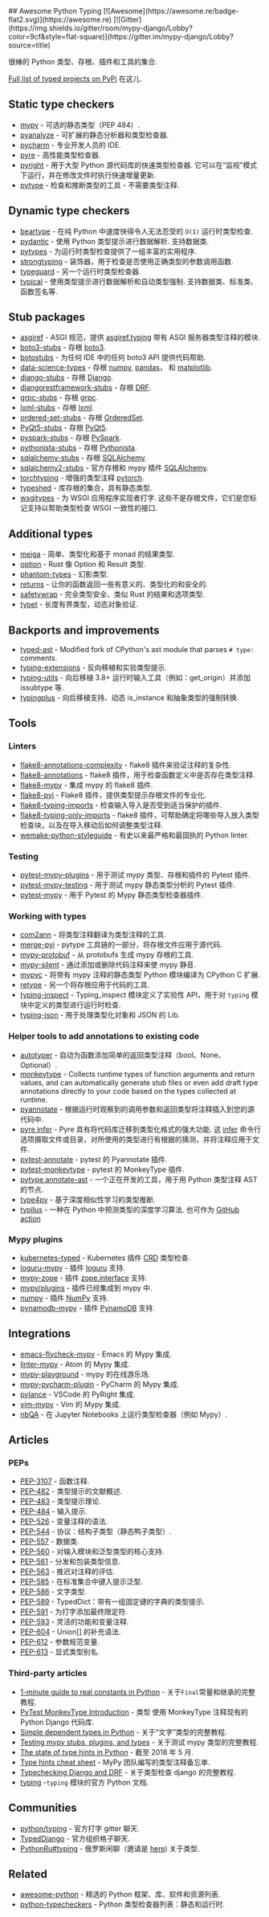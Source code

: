 <div class="github-widget" data-repo="typeddjango/awesome-python-typing"></div>
<script async src="https://pagead2.googlesyndication.com/pagead/js/adsbygoogle.js"></script><ins class="adsbygoogle" style="display:block" data-ad-client="ca-pub-6890694312814945" data-ad-slot="5473692530" data-ad-format="auto"  data-full-width-responsive="true"></ins><script>(adsbygoogle = window.adsbygoogle || []).push({});</script>
## Awesome Python Typing [![Awesome](https://awesome.re/badge-flat2.svg)](https://awesome.re) [![Gitter](https://img.shields.io/gitter/room/mypy-django/Lobby?color=9cf&style=flat-square)](https://gitter.im/mypy-django/Lobby?source=title)

很棒的 Python 类型、存根、插件和工具的集合.



[Full list of typed projects on PyPi](https://pypi.org/search/?q=&o=&c=Typing+%3A%3A+Typed) 在这儿.

## Static type checkers

- [mypy](https://github.com/python/mypy) - 可选的静态类型（PEP 484）.
- [pyanalyze](https://github.com/quora/pyanalyze) - 可扩展的静态分析器和类型检查器.
- [pycharm](https://www.jetbrains.com/pycharm/) - 专业开发人员的 IDE.
- [pyre](https://pyre-check.org/) - 高性能类型检查器.
- [pyright](https://github.com/Microsoft/pyright)  - 用于大型 Python 源代码库的快速类型检查器. 它可以在“监视”模式下运行，并在修改文件时执行快速增量更新.
- [pytype](https://github.com/google/pytype) - 检查和推断类型的工具 - 不需要类型注释.

## Dynamic type checkers

- [beartype](https://github.com/beartype/beartype) - 在纯 Python 中速度快得令人无法忍受的 `O(1)` 运行时类型检查.
- [pydantic](https://github.com/samuelcolvin/pydantic)  - 使用 Python 类型提示进行数据解析. 支持数据类.
- [pytypes](https://github.com/Stewori/pytypes) - 为运行时类型检查提供了一组丰富的实用程序.
- [strongtyping](https://github.com/FelixTheC/strongtyping) - 装饰器，用于检查是否使用正确类型的参数调用函数.
- [typeguard](https://github.com/agronholm/typeguard) - 另一个运行时类型检查器.
- [typical](https://github.com/seandstewart/typical/)  - 使用类型提示进行数据解析和自动类型强制. 支持数据类、标准类、函数签名等.

## Stub packages

- [asgiref](https://github.com/django/asgiref) - ASGI 规范，提供 [asgiref.typing](https://github.com/django/asgiref/blob/main/asgiref/typing.py) 带有 ASGI 服务器类型注释的模块.
- [boto3-stubs](https://github.com/vemel/mypy_boto3_builder) - 存根 [boto3](https://github.com/boto/boto3).
- [botostubs](https://github.com/jeshan/botostubs) - 为任何 IDE 中的任何 boto3 API 提供代码帮助.
- [data-science-types](https://github.com/predictive-analytics-lab/data-science-types) - 存根 [numpy](http://github.com/numpy/numpy), [pandas](https://github.com/pandas-dev/pandas)， 和 [matplotlib](https://github.com/matplotlib/matplotlib).
- [django-stubs](https://github.com/typeddjango/django-stubs) - 存根 [Django](https://github.com/django/django).
- [djangorestframework-stubs](https://github.com/typeddjango/djangorestframework-stubs) - 存根 [DRF](https://github.com/encode/django-rest-framework).
- [grpc-stubs](https://github.com/shabbyrobe/grpc-stubs) - 存根 [grpc](https://github.com/grpc/grpc).
- [lxml-stubs](https://github.com/lxml/lxml-stubs) - 存根 [lxml](https://lxml.de).
- [ordered-set-stubs](https://github.com/rominf/ordered-set-stubs) - 存根 [OrderedSet](https://github.com/LuminosoInsight/ordered-set).
- [PyQt5-stubs](https://github.com/stlehmann/PyQt5-stubs) - 存根 [PyQt5](https://www.riverbankcomputing.com/software/pyqt/intro).
- [pyspark-stubs](https://github.com/zero323/pyspark-stubs) - 存根 [PySpark](https://spark.apache.org/docs/latest/api/python/index.html).
- [pythonista-stubs](https://github.com/hbmartin/pythonista-stubs) - 存根 [Pythonista](http://omz-software.com/pythonista/docs/ios/).
- [sqlalchemy-stubs](https://github.com/dropbox/sqlalchemy-stubs) - 存根 [SQLAlchemy](https://github.com/sqlalchemy/sqlalchemy).
- [sqlalchemy2-stubs](https://docs.sqlalchemy.org/en/14/orm/extensions/mypy.html) - 官方存根和 mypy 插件 [SQLAlchemy](https://www.sqlalchemy.org).
- [torchtyping](https://github.com/patrick-kidger/torchtyping) - 增强的类型注释 [pytorch](https://pytorch.org/).
- [typeshed](https://github.com/python/typeshed) - 库存根的集合，具有静态类型.
- [wsgitypes](https://github.com/shabbyrobe/wsgitypes)  - 为 WSGI 应用程序实现者打字. 这些不是存根文件，它们是您标记支持以帮助类型检查 WSGI 一致性的接口.

## Additional types

- [meiga](https://github.com/alice-biometrics/meiga) - 简单、类型化和基于 monad 的结果类型.
- [option](https://github.com/MaT1g3R/option) - Rust 像 Option 和 Result 类型.
- [phantom-types](https://github.com/antonagestam/phantom-types) - 幻影类型.
- [returns](https://github.com/dry-python/returns) - 让你的函数返回一些有意义的、类型化的和安全的.
- [safetywrap](https://github.com/mplanchard/safetywrap) - 完全类型安全、类似 Rust 的结果和选项类型.
- [typet](https://github.com/contains-io/typet) - 长度有界类型，动态对象验证.

## Backports and improvements

- [typed-ast](https://github.com/python/typed_ast) - Modified fork of CPython's ast module that parses `# type:` comments.
- [typing-extensions](https://github.com/python/typing/tree/master/typing_extensions) - 反向移植和实验类型提示.
- [typing-utils](https://github.com/bojiang/typing_utils) - 向后移植 3.8+ 运行时输入工具（例如：get_origin）并添加 issubtype 等.
- [typingplus](https://github.com/contains-io/typingplus/) - 向后移植支持、动态 is_instance 和抽象类型的强制转换.

## Tools

### Linters

- [flake8-annotations-complexity](https://github.com/best-doctor/flake8-annotations-complexity) - flake8 插件来验证注释的复杂性.
- [flake8-annotations](https://github.com/sco1/flake8-annotations) - flake8 插件，用于检查函数定义中是否存在类型注释.
- [flake8-mypy](https://github.com/ambv/flake8-mypy) - 集成 mypy 的 flake8 插件.
- [flake8-pyi](https://github.com/ambv/flake8-pyi) - Flake8 插件，提供类型提示存根文件的专业化.
- [flake8-typing-imports](https://github.com/asottile/flake8-typing-imports) - 检查输入导入是否受到适当保护的插件.
- [flake8-typing-only-imports](https://github.com/sondrelg/flake8-typing-only-imports) - flake8 插件，可帮助确定将哪些导入放入类型检查块，以及在导入移动后如何调整类型注释.
- [wemake-python-styleguide](https://github.com/wemake-services/wemake-python-styleguide) - 有史以来最严格和最固执的 Python linter.

### Testing

- [pytest-mypy-plugins](https://github.com/typeddjango/pytest-mypy-plugins) - 用于测试 mypy 类型、存根和插件的 Pytest 插件.
- [pytest-mypy-testing](https://github.com/davidfritzsche/pytest-mypy-testing) - 用于测试 mypy 静态类型分析的 Pytest 插件.
- [pytest-mypy](https://github.com/dbader/pytest-mypy) - 用于 Pytest 的 Mypy 静态类型检查器插件.

### Working with types

- [com2ann](https://github.com/ilevkivskyi/com2ann) - 将类型注释翻译为类型注释的工具.
- [merge-pyi](https://github.com/google/pytype/tree/master/pytype/tools/merge_pyi) - pytype 工具链的一部分，将存根文件应用于源代码.
- [mypy-protobuf](https://github.com/dropbox/mypy-protobuf) - 从 protobufs 生成 mypy 存根的工具.
- [mypy-silent](https://github.com/whtsky/mypy-silent/) - 通过添加或删除代码注释来使 mypy 静音.
- [mypyc](https://github.com/python/mypy/tree/master/mypyc) - 将带有 mypy 注释的静态类型 Python 模块编译为 CPython C 扩展.
- [retype](https://github.com/ambv/retype) - 另一个将存根应用于代码的工具.
- [typing-inspect](https://github.com/ilevkivskyi/typing_inspect) - Typing_inspect 模块定义了实验性 API，用于对 `typing` 模块中定义的类型进行运行时检查.
- [typing-json](https://pypi.org/project/typing-json/) - 用于处理类型化对象和 JSON 的 Lib.

### Helper tools to add annotations to existing code

- [autotyper](https://github.com/JelleZijlstra/autotyper) - 自动为函数添加简单的返回类型注释（bool、None、Optional）.
- [monkeytype](https://github.com/instagram/MonkeyType) - Collects runtime types of function arguments and return values, and can automatically generate stub files or even add draft type annotations directly to your code based on the types collected at runtime.
- [pyannotate](https://github.com/dropbox/pyannotate) - 根据运行时观察到的调用参数和返回类型将注释插入到您的源代码中.
- [pyre infer](https://github.com/facebook/pyre-check)  - Pyre 具有将代码库迁移到类型化格式的强大功能. 这 [infer](https://pyre-check.org/docs/pysa-coverage/) 命令行选项摄取文件或目录，对所使用的类型进行有根据的猜测，并将注释应用于文件.
- [pytest-annotate](https://github.com/kensho-technologies/pytest-annotate) - pytest 的 Pyannotate 插件.
- [pytest-monkeytype](https://github.com/mariusvniekerk/pytest-monkeytype) - pytest 的 MonkeyType 插件.
- [pytype annotate-ast](https://github.com/google/pytype/tree/master/pytype/tools/annotate_ast) - 一个正在开发的工具，用于用 Python 类型注释 AST 的节点.
- [type4py](https://github.com/saltudelft/type4py) - 基于深度相似性学习的类型推断.
- [typilus](https://github.com/typilus/typilus)  - 一种在 Python 中预测类型的深度学习算法. 也可作为 [GitHub action](https://github.com/typilus/typilus-action)

### Mypy plugins

- [kubernetes-typed](https://github.com/gordonbondon/kubernetes-typed) - Kubernetes 插件 [CRD](https://kubernetes.io/docs/tasks/extend-kubernetes/custom-resources/custom-resource-definitions/) 类型检查.
- [loguru-mypy](https://github.com/kornicameister/loguru-mypy) - 插件 [loguru](https://github.com/Delgan/loguru) 支持.
- [mypy-zope](https://github.com/Shoobx/mypy-zope) - 插件 [zope.interface](https://zopeinterface.readthedocs.io/en/latest/) 支持.
- [mypy/plugins](https://github.com/python/mypy/tree/master/mypy/plugins) - 插件已经集成到 mypy 中.
- [numpy](https://numpy.org/devdocs/reference/typing.html) - 插件 [NumPy](https://numpy.org) 支持.
- [pynamodb-mypy](https://github.com/pynamodb/pynamodb-mypy) - 插件 [PynamoDB](https://github.com/pynamodb/PynamoDB) 支持.

## Integrations

- [emacs-flycheck-mypy](https://github.com/lbolla/emacs-flycheck-mypy) - Emacs 的 Mypy 集成.
- [linter-mypy](https://atom.io/packages/linter-mypy) - Atom 的 Mypy 集成.
- [mypy-playground](https://github.com/ymyzk/mypy-playground) - mypy 的在线游乐场.
- [mypy-pycharm-plugin](https://github.com/dropbox/mypy-PyCharm-plugin) - PyCharm 的 Mypy 集成.
- [pylance](https://github.com/microsoft/pylance-release) - VSCode 的 PyRight 集成.
- [vim-mypy](https://github.com/Integralist/vim-mypy) - Vim 的 Mypy 集成.
- [nbQA](https://github.com/nbQA-dev/nbQA) - 在 Jupyter Notebooks 上运行类型检查器（例如 Mypy）.

## Articles

### PEPs

- [PEP-3107](https://www.python.org/dev/peps/pep-3107) - 函数注释.
- [PEP-482](https://www.python.org/dev/peps/pep-0482/) - 类型提示的文献概述.
- [PEP-483](https://www.python.org/dev/peps/pep-0483/) - 类型提示理论.
- [PEP-484](https://www.python.org/dev/peps/pep-0484/) - 输入提示.
- [PEP-526](https://www.python.org/dev/peps/pep-0526/) - 变量注释的语法.
- [PEP-544](https://www.python.org/dev/peps/pep-0544/) - 协议：结构子类型（静态鸭子类型）.
- [PEP-557](https://www.python.org/dev/peps/pep-0557/) - 数据类.
- [PEP-560](https://www.python.org/dev/peps/pep-0560/) - 对输入模块和泛型类型的核心支持.
- [PEP-561](https://www.python.org/dev/peps/pep-0561/) - 分发和包装类型信息.
- [PEP-563](https://www.python.org/dev/peps/pep-0563/) - 推迟对注释的评估.
- [PEP-585](https://www.python.org/dev/peps/pep-0585/) - 在标准集合中键入提示泛型.
- [PEP-586](https://www.python.org/dev/peps/pep-0586/) - 文字类型.
- [PEP-589](https://www.python.org/dev/peps/pep-0589/) - TypedDict：带有一组固定键的字典的类型提示.
- [PEP-591](https://www.python.org/dev/peps/pep-0591/) - 为打字添加最终限定符.
- [PEP-593](https://www.python.org/dev/peps/pep-0593/) - 灵活的功能和变量注释.
- [PEP-604](https://www.python.org/dev/peps/pep-0604/) - Union[] 的补充语法.
- [PEP-612](https://www.python.org/dev/peps/pep-0612/) - 参数规范变量.
- [PEP-613](https://www.python.org/dev/peps/pep-0613/) - 显式类型别名.

### Third-party articles

- [1-minute guide to real constants in Python](https://sobolevn.me/2018/07/real-python-contants) - 关于`Final`常量和继承的完整教程.
- [PyTest MonkeyType Introduction](https://dev.to/ldrscke/type-annotate-an-existing-python-django-codebase-with-monkeytype-254i) - 类型 使用 MonkeyType 注释现有的 Python Django 代码库.
- [Simple dependent types in Python](https://sobolevn.me/2019/01/simple-dependent-types-in-python) - 关于“文字”类型的完整教程.
- [Testing mypy stubs, plugins, and types](https://sobolevn.me/2019/08/testing-mypy-types) - 关于测试 mypy 类型的完整教程.
- [The state of type hints in Python](https://bernat.tech/posts/the-state-of-type-hints-in-python/) - 截至 2018 年 5 月.
- [Type hints cheat sheet](https://mypy.readthedocs.io/en/latest/cheat_sheet_py3.html) - MyPy 团队编写的类型注释备忘单.
- [Typechecking Django and DRF](https://sobolevn.me/2019/08/typechecking-django-and-drf) - 关于类型检查 django 的完整教程.
- [typing](https://docs.python.org/3/library/typing.html) -`typing` 模块的官方 Python 文档.

## Communities

- [python/typing](https://gitter.im/python/typing) - 官方打字 gitter 聊天.
- [TypedDjango](https://gitter.im/mypy-django/Lobby) - 官方组织格子聊天.
- [PythonRu#typing](https://python-ru.slack.com) - 俄罗斯闲聊（邀请是 [here](https://slack.python.ru/)) 关于类型.

## Related

- [awesome-python](https://github.com/vinta/awesome-python) - 精选的 Python 框架、库、软件和资源列表.
- [python-typecheckers](https://github.com/ethanhs/python-typecheckers) - Python 类型检查器列表：静态和运行时.
